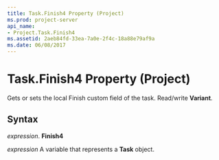 ```yaml
---
title: Task.Finish4 Property (Project)
ms.prod: project-server
api_name:
- Project.Task.Finish4
ms.assetid: 2aeb84fd-33ea-7a0e-2f4c-18a88e79af9a
ms.date: 06/08/2017
---
```



# Task.Finish4 Property (Project)

Gets or sets the local Finish custom field of the task. Read/write **Variant**.


## Syntax

 _expression_. **Finish4**

 _expression_ A variable that represents a **Task** object.


